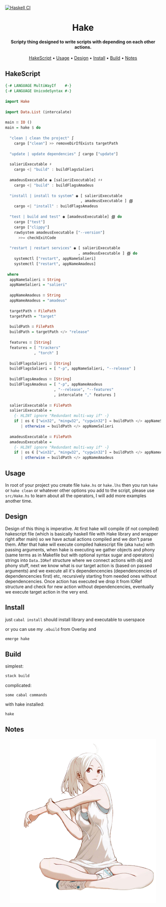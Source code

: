 [![Haskell CI](https://github.com/Miezhiko/hake/actions/workflows/haskell.yml/badge.svg?branch=mawa)](https://github.com/Miezhiko/hake/actions/workflows/haskell.yml)

<h1 align="center">
  Hake
  <br>
</h1>

<h4 align="center">Scripty thing designed to write scripts with depending on each other actions.</h4>

<p align="center">
  <a href="#hakescript">HakeScript</a>
  •
  <a href="#usage">Usage</a>
  •
  <a href="#design">Design</a>
  •
  <a href="#install">Install</a>
  •
  <a href="#build">Build</a>
  •
  <a href="#notes">Notes</a>
</p>

## HakeScript

```haskell
{-# LANGUAGE MultiWayIf    #-}
{-# LANGUAGE UnicodeSyntax #-}

import Hake

import Data.List (intercalate)

main ∷ IO ()
main = hake $ do

  "clean | clean the project" ∫
    cargo ["clean"] >> removeDirIfExists targetPath

  "update | update dependencies" ∫ cargo ["update"]

  salieriExecutable ♯
    cargo <| "build" : buildFlagsSalieri

  amadeusExecutable ◉ [salieriExecutable] ♯♯
    cargo <| "build" : buildFlagsAmadeus

  "install | install to system" ◉ [ salieriExecutable
                                  , amadeusExecutable ] ∰
    cargo <| "install" : buildFlagsAmadeus

  "test | build and test" ◉ [amadeusExecutable] ∰ do
    cargo ["test"]
    cargo ["clippy"]
    rawSystem amadeusExecutable ["--version"]
      >>= checkExitCode

  "restart | restart services" ◉ [ salieriExecutable
                                 , amadeusExecutable ] ∰ do
    systemctl ["restart", appNameSalieri]
    systemctl ["restart", appNameAmadeus]

 where
  appNameSalieri ∷ String
  appNameSalieri = "salieri"

  appNameAmadeus ∷ String
  appNameAmadeus = "amadeus"

  targetPath ∷ FilePath
  targetPath = "target"

  buildPath ∷ FilePath
  buildPath = targetPath </> "release"

  features ∷ [String]
  features = [ "trackers"
             , "torch" ]

  buildFlagsSalieri ∷ [String]
  buildFlagsSalieri = [ "-p", appNameSalieri, "--release" ]

  buildFlagsAmadeus ∷ [String]
  buildFlagsAmadeus = [ "-p", appNameAmadeus
                      , "--release", "--features"
                      , intercalate "," features ]

  salieriExecutable ∷ FilePath
  salieriExecutable =
    {- HLINT ignore "Redundant multi-way if" -}
    if | os ∈ ["win32", "mingw32", "cygwin32"] → buildPath </> appNameSalieri ++ ".exe"
       | otherwise → buildPath </> appNameSalieri

  amadeusExecutable ∷ FilePath
  amadeusExecutable =
    {- HLINT ignore "Redundant multi-way if" -}
    if | os ∈ ["win32", "mingw32", "cygwin32"] → buildPath </> appNameAmadeus ++ ".exe"
       | otherwise → buildPath </> appNameAmadeus
```

## Usage

In root of your project you create file `hake.hs` or `hake.lhs`
then you run `hake` or `hake clean` or whatever other options you add to the script,
please use `src/Hake.hs` to learn about all the operators, I will add more examples another time.

## Design

Design of this thing is imperative. At first hake will compile (if not compiled) hakescript file (which is basically haskell file with Hake library and wrapper right after main) so we have actual actions compiled and we don't parse them. After that hake will execute compiled hakescript file (aka `hake`) with passing arguments, when hake is executing we gather objects and phony (same terms as in Makefile but with optional syntax sugar and operators) strings into `Data.IORef` structure where we connect actions with obj and phony stuff, next we know what is our target action is (based on passed arguments) and we execute all it's dependencencies (dependencencies of dependencencies first) etc, recursively starting from needed ones without dependencencies. Once action has executed we drop it from IORef structure and check for new action without dependencencies, eventually we execute target action in the very end.

## Install

just `cabal install` should install library and executable to userspace

or you can use my `.ebuild` from Overlay and
```bash
emerge hake
```

## Build

simplest:

```bash
stack build
```

complicated:

```
some cabal commands
```

with hake installed:

```bash
hake
```

## Notes

<p align="center">
  <img src="/usage/example.png"/>
</p>
